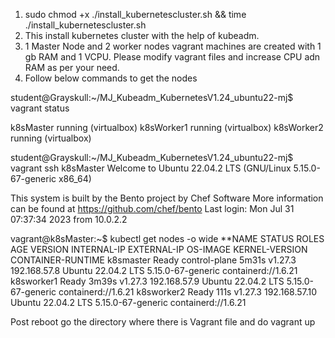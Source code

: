 1. sudo chmod +x ./install_kubernetescluster.sh && time ./install_kubernetescluster.sh
2. This install kubernetes cluster with the help of kubeadm.
3. 1 Master Node and 2 worker nodes vagrant machines are created with 1 gb RAM and 1 VCPU. Please modify vagrant files and increase CPU adn RAM as per your need.
4. Follow below commands to get the nodes



student@Grayskull:~/MJ_Kubeadm_KubernetesV1.24_ubuntu22-mj$ vagrant status


k8sMaster                 running (virtualbox)
k8sWorker1                running (virtualbox)
k8sWorker2                running (virtualbox)


student@Grayskull:~/MJ_Kubeadm_KubernetesV1.24_ubuntu22-mj$ vagrant ssh k8sMaster
Welcome to Ubuntu 22.04.2 LTS (GNU/Linux 5.15.0-67-generic x86_64)

This system is built by the Bento project by Chef Software
More information can be found at https://github.com/chef/bento
Last login: Mon Jul 31 07:37:34 2023 from 10.0.2.2


vagrant@k8sMaster:~$ kubectl get nodes -o wide
**NAME         STATUS   ROLES           AGE     VERSION   INTERNAL-IP     EXTERNAL-IP   OS-IMAGE             KERNEL-VERSION      CONTAINER-RUNTIME
k8smaster    Ready    control-plane   5m31s   v1.27.3   192.168.57.8    <none>        Ubuntu 22.04.2 LTS   5.15.0-67-generic   containerd://1.6.21
k8sworker1   Ready    <none>          3m39s   v1.27.3   192.168.57.9    <none>        Ubuntu 22.04.2 LTS   5.15.0-67-generic   containerd://1.6.21
k8sworker2   Ready    <none>          111s    v1.27.3   192.168.57.10   <none>        Ubuntu 22.04.2 LTS   5.15.0-67-generic   containerd://1.6.21




Post reboot go the directory where there is Vagrant file and do vagrant up

